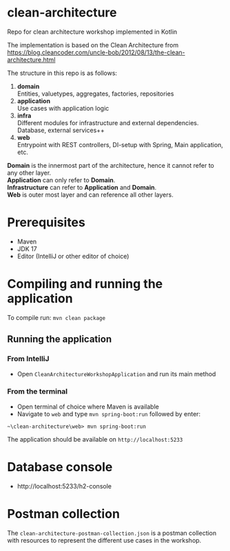 # clean-architecture
Repo for clean architecture workshop implemented in Kotlin

The implementation is based on the Clean Architecture from https://blog.cleancoder.com/uncle-bob/2012/08/13/the-clean-architecture.html

The structure in this repo is as follows:

1. **domain**  
   Entities, valuetypes, aggregates, factories, repositories
2. **application**  
   Use cases with application logic
3. **infra**  
   Different modules for infrastructure and external dependencies. Database, external services++
4. **web**  
   Entrypoint with REST controllers, DI-setup with Spring, Main application, etc.

**Domain** is the innermost part of the architecture, hence it cannot refer to any other layer.  
**Application** can only refer to **Domain**.  
**Infrastructure** can refer to **Application** and **Domain**.  
**Web** is outer most layer and can reference all other layers.

# Prerequisites

- Maven
- JDK 17
- Editor (IntelliJ or other editor of choice)

# Compiling and running the application

To compile run: `mvn clean package`

## Running the application

### From IntelliJ

- Open `CleanArchitectureWorkshopApplication` and run its main method

### From the terminal

- Open terminal of choice where Maven is available
- Navigate to `web` and type `mvn spring-boot:run` followed by enter:

```
~\clean-architecture\web> mvn spring-boot:run
```

The application should be available on `http://localhost:5233`

# Database console

- http://localhost:5233/h2-console

# Postman collection

The `clean-architecture-postman-collection.json` is a postman collection with resources to represent the different use cases in the workshop.
